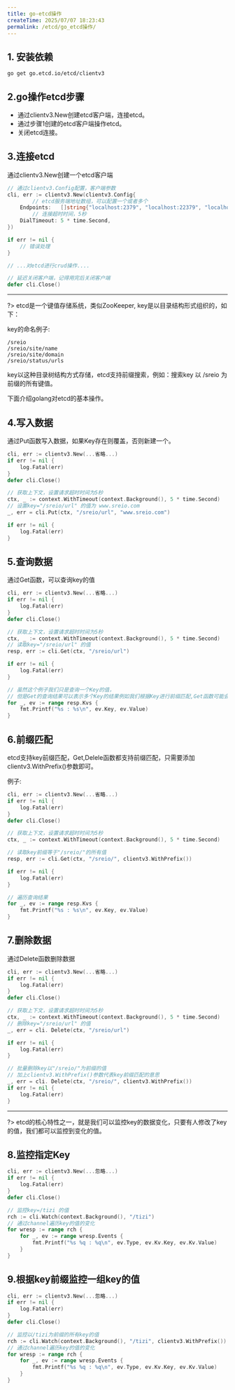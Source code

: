 ```yaml
---
title: go-etcd操作
createTime: 2025/07/07 18:23:43
permalink: /etcd/go_etcd操作/
---
```

## 1. 安装依赖
```shell
go get go.etcd.io/etcd/clientv3
```

## 2.go操作etcd步骤

- 通过clientv3.New创建etcd客户端，连接etcd。
- 通过步骤1创建的etcd客户端操作etcd。
- 关闭etcd连接。

## 3.连接etcd
通过clientv3.New创建一个etcd客户端

```go
// 通过clientv3.Config配置，客户端参数
cli, err := clientv3.New(clientv3.Config{
        // etcd服务端地址数组，可以配置一个或者多个
	Endpoints:   []string{"localhost:2379", "localhost:22379", "localhost:32379"},
        // 连接超时时间，5秒
	DialTimeout: 5 * time.Second,
})

if err != nil {
	// 错误处理
}

// ...对etcd进行crud操作....

// 延迟关闭客户端，记得用完后关闭客户端
defer cli.Close()
```

---

?> etcd是一个键值存储系统，类似ZooKeeper, key是以目录结构形式组织的，如下：

key的命名例子:

```
/sreio
/sreio/site/name
/sreio/site/domain
/sreio/status/urls
```
key以这种目录树结构方式存储，etcd支持前缀搜索，例如：搜索key 以 /sreio 为前缀的所有键值。

下面介绍golang对etcd的基本操作。

## 4.写入数据
通过Put函数写入数据，如果Key存在则覆盖，否则新建一个。

```go
cli, err := clientv3.New(...省略...)
if err != nil {
    log.Fatal(err)
}
defer cli.Close()

// 获取上下文，设置请求超时时间为5秒
ctx, _ := context.WithTimeout(context.Background(), 5 * time.Second)
// 设置key="/sreio/url" 的值为 www.sreio.com
_, err = cli.Put(ctx, "/sreio/url", "www.sreio.com")

if err != nil {
    log.Fatal(err)
}
```

## 5.查询数据
通过Get函数，可以查询key的值

```go
cli, err := clientv3.New(...省略...)
if err != nil {
    log.Fatal(err)
}
defer cli.Close()

// 获取上下文，设置请求超时时间为5秒
ctx, _ := context.WithTimeout(context.Background(), 5 * time.Second)
// 读取key="/sreio/url" 的值
resp, err := cli.Get(ctx, "/sreio/url")

if err != nil {
    log.Fatal(err)
}

// 虽然这个例子我们只是查询一个Key的值，
// 但是Get的查询结果可以表示多个Key的结果例如我们根据Key进行前缀匹配,Get函数可能会返回多个值。
for _, ev := range resp.Kvs {
    fmt.Printf("%s : %s\n", ev.Key, ev.Value)
}
```


## 6.前缀匹配
etcd支持key前缀匹配，Get,Delele函数都支持前缀匹配，只需要添加clientv3.WithPrefix()参数即可。

例子:
```go
cli, err := clientv3.New(...省略...)
if err != nil {
    log.Fatal(err)
}
defer cli.Close()

// 获取上下文，设置请求超时时间为5秒
ctx, _ := context.WithTimeout(context.Background(), 5 * time.Second)

// 读取key前缀等于"/sreio/"的所有值
resp, err := cli.Get(ctx, "/sreio/", clientv3.WithPrefix())

if err != nil {
    log.Fatal(err)
}

// 遍历查询结果
for _, ev := range resp.Kvs {
    fmt.Printf("%s : %s\n", ev.Key, ev.Value)
}
```

## 7.删除数据
通过Delete函数删除数据
```go
cli, err := clientv3.New(...省略...)
if err != nil {
    log.Fatal(err)
}
defer cli.Close()

// 获取上下文，设置请求超时时间为5秒
ctx, _ := context.WithTimeout(context.Background(), 5 * time.Second)
// 删除key="/sreio/url" 的值
_, err = cli. Delete(ctx, "/sreio/url")

if err != nil {
    log.Fatal(err)
}

// 批量删除key以"/sreio/"为前缀的值
// 加上clientv3.WithPrefix()参数代表key前缀匹配的意思
_, err = cli. Delete(ctx, "/sreio/", clientv3.WithPrefix())
if err != nil {
    log.Fatal(err)
}
```

---

?> etcd的核心特性之一，就是我们可以监控key的数据变化，只要有人修改了key的值，我们都可以监控到变化的值。

## 8.监控指定Key
```go
cli, err := clientv3.New(...忽略...)
if err != nil {
    log.Fatal(err)
}
defer cli.Close()

// 监控key=/tizi 的值
rch := cli.Watch(context.Background(), "/tizi")
// 通过channel遍历key的值的变化
for wresp := range rch {
    for _, ev := range wresp.Events {
        fmt.Printf("%s %q : %q\n", ev.Type, ev.Kv.Key, ev.Kv.Value)
    }
}
```

## 9.根据key前缀监控一组key的值
```go
cli, err := clientv3.New(...忽略...)
if err != nil {
    log.Fatal(err)
}
defer cli.Close()

// 监控以/tizi为前缀的所有key的值
rch := cli.Watch(context.Background(), "/tizi", clientv3.WithPrefix())
// 通过channel遍历key的值的变化
for wresp := range rch {
    for _, ev := range wresp.Events {
        fmt.Printf("%s %q : %q\n", ev.Type, ev.Kv.Key, ev.Kv.Value)
    }
}
```
